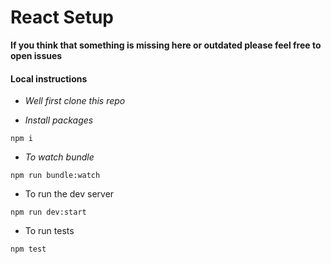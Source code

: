 # React Setup

**If you think that something is missing here or outdated please feel free to open  issues**


#### Local instructions

- *Well first clone this repo*

- *Install packages*
```
npm i
```

- *To watch bundle*
```
npm run bundle:watch
```

- To run the dev server
```
npm run dev:start
```

- To run tests
```
npm test
```
